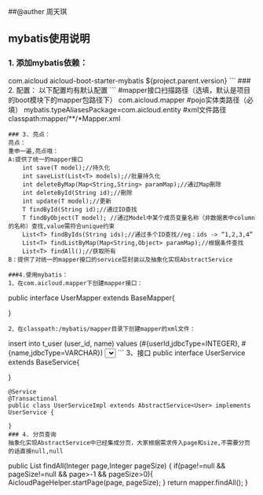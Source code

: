 ##@auther 周天琪
## mybatis使用说明

### 1. 添加mybatis依赖：

<dependency>
    <groupId>com.aicloud</groupId>
    <artifactId>aicloud-boot-starter-mybatis</artifactId>
    <version>${project.parent.version}</version>
</dependency>
```
### 2. 配置：
以下配置均有默认配置
```
#mapper接口扫描路径（选填，默认是项目的boot模块下的mapper包路径下）
com.aicloud.mapper
#pojo实体类路径（必填）
mybatis.typeAliasesPackage=com.aicloud.entity
#xml文件路径
classpath:mapper/**/*Mapper.xml

```
### 3. 亮点：
亮点：
重申一遍,亮点哦：
A:提供了统一的mapper接口
	int save(T model);//持久化
    int saveList(List<T> models);//批量持久化
    int deleteByMap(Map<String,String> paramMap);//通过Map刪除
    int deleteById(String id);//刪除
    int update(T model);//更新
    T findById(String id);//通过ID查找
    T findByObject(T model); //通过Model中某个成员变量名称（非数据表中column的名称）查找,value需符合unique约束
    List<T> findByIds(String ids);//通过多个ID查找//eg：ids -> “1,2,3,4”
    List<T> findListByMap(Map<String,Object> paramMap);//根据条件查找
    List<T> findAll();//获取所有
B：提供了对统一的mapper接口的service层封装以及抽象化实现AbstractService

###4.使用mybatis：
1、在com.aicloud.mapper下创建mapper接口：

```
public interface UserMapper extends BaseMapper<User>{
    
}
```
2、在classpath:/mybatis/mapper目录下创建mapper的xml文件：

```
<!--在此只粘贴关键部分-->
<resultMap id="BasePojoMap" type="com.aicloud.entity.User">
        <id  property="userId" column="user_id"/>
		<result  property="name" column="name"/>
    </resultMap>
    <insert id="save" parameterType="com.aicloud.entity.User">
	    insert into t_user (user_id, name)
	    values (#{userId,jdbcType=INTEGER}, #{name,jdbcType=VARCHAR})
  </insert>
  <select id="findAll" resultMap="BasePojoMap">
  		select * from t_user
  </select>
```
3、接口
public interface UserService extends BaseService<User>{
	
}
```
@Service
@Transactional
public class UserServiceImpl extends AbstractService<User> implements UserService {
	
}
### 4. 分页查询
抽象化实现AbstractService中已经集成分页，大家根据需求传入page和size,不需要分页的话直接null,null
```
public List<T> findAll(Integer page,Integer pageSize) {
    	if(page!=null && pageSize!=null && page>-1 && pageSize>0){
    		AicloudPageHelper.startPage(page, pageSize);
    	}
        return mapper.findAll();
    }
```